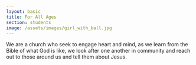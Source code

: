 ```yaml
---
layout: basic
title: For All Ages
section: students
image: /assets/images/girl_with_ball.jpg
---
```

We are a church who seek to engage heart and mind, as we learn from the Bible of what God is like, we look after one another in community and reach out to those around us and tell them about Jesus.